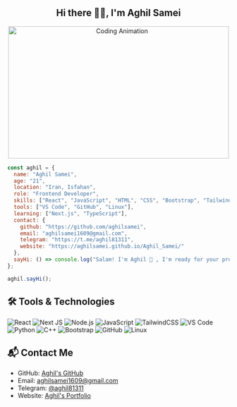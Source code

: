 <h2 align="center">Hi there 🙋‍♂️, I'm Aghil Samei</h2>

<p align="center">
  <img src="https://media.giphy.com/media/qgQUggAC3Pfv687qPC/giphy.gif" height="300" width="500" alt="Coding Animation" />
</p>


``` React.js
const aghil = {
  name: "Aghil Samei",
  age: "21",
  location: "Iran, Isfahan",
  role: "Frontend Developer",
  skills: ["React", "JavaScript", "HTML", "CSS", "Bootstrap", "Tailwind", "Python", "C++"],
  tools: ["VS Code", "GitHub", "Linux"],
  learning: ["Next.js", "TypeScript"],
  contact: {
    github: "https://github.com/aghilsamei",
    email: "aghilsamei1609@gmail.com",
    telegram: "https://t.me/aghil81311",
    website: "https://aghilsamei.github.io/Aghil_Samei/"
  },
  sayHi: () => console.log("Salam! I'm Aghil 👋 , I'm ready for your project")
};

aghil.sayHi();


```

## 🛠️ Tools & Technologies
![React](https://img.shields.io/badge/React-20232A?style=for-the-badge&logo=react&logoColor=61DAFB)
![Next JS](https://img.shields.io/badge/Next.js-000000?style=for-the-badge&logo=nextdotjs&logoColor=white)
![Node.js](https://img.shields.io/badge/Node.js-339933?style=for-the-badge&logo=nodedotjs&logoColor=white)
![JavaScript](https://img.shields.io/badge/JavaScript-F7DF1E?style=for-the-badge&logo=javascript&logoColor=black)
![TailwindCSS](https://img.shields.io/badge/TailwindCSS-06B6D4?style=for-the-badge&logo=tailwindcss&logoColor=white)
![VS Code](https://img.shields.io/badge/VS%20Code-007ACC?style=for-the-badge&logo=visualstudiocode&logoColor=white)
![Python](https://img.shields.io/badge/Python-3776AB?style=for-the-badge&logo=python&logoColor=white)
![C++](https://img.shields.io/badge/C++-00599C?style=for-the-badge&logo=c%2B%2B&logoColor=white)
![Bootstrap](https://img.shields.io/badge/Bootstrap-563D7C?style=for-the-badge&logo=bootstrap&logoColor=white)
![GitHub](https://img.shields.io/badge/GitHub-181717?style=for-the-badge&logo=github&logoColor=white)
![Linux](https://img.shields.io/badge/Linux-FCC624?style=for-the-badge&logo=linux&logoColor=black)


## 📬 Contact Me
- GitHub: [Aghil's GitHub](https://github.com/aghilsamei)
- Email: [aghilsamei1609@gmail.com](mailto:aghilsamei1609@gmail.com)
- Telegram: [@aghil81311](https://t.me/aghil81311)
- Website: [Aghil's Portfolio](https://aghilsamei.github.io/Aghil_Samei/)

